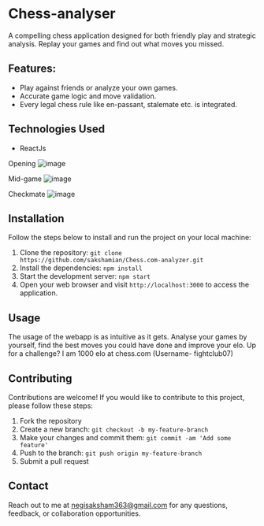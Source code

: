# Chess-analyser
A compelling chess application designed for both friendly play and strategic analysis. Replay your games and find out what moves you missed.

## Features:

- Play against friends or analyze your own games.
- Accurate game logic and move validation.
- Every legal chess rule like en-passant, stalemate etc. is integrated.

## Technologies Used

- ReactJs

Opening
![image](https://github.com/sakshamian/Chess.com-analyzer/assets/90832897/1e083028-2fdc-40d6-b840-df4cf1ddc85d)

Mid-game
![image](https://github.com/sakshamian/Chess.com-analyzer/assets/90832897/9add46ee-96c2-4d93-9613-703583b78e03)

Checkmate
![image](https://github.com/sakshamian/Chess.com-analyzer/assets/90832897/e0c815cd-59f5-4bfc-96bb-af3678a112a8)

## Installation

Follow the steps below to install and run the project on your local machine:

1. Clone the repository: `git clone https://github.com/sakshamian/Chess.com-analyzer.git`
2. Install the dependencies: `npm install`
3. Start the development server: `npm start`
4. Open your web browser and visit `http://localhost:3000` to access the application.

## Usage

The usage of the webapp is as intuitive as it gets. Analyse your games by yourself, find the best moves you could have done and improve your elo. Up for a challenge? I am 1000 elo at chess.com (Username- fightclub07)

## Contributing

Contributions are welcome! If you would like to contribute to this project, please follow these steps:

1. Fork the repository
2. Create a new branch: `git checkout -b my-feature-branch`
3. Make your changes and commit them: `git commit -am 'Add some feature'`
4. Push to the branch: `git push origin my-feature-branch`
5. Submit a pull request

## Contact

Reach out to me at <negisaksham363@gmail.com> for any questions, feedback, or collaboration opportunities.

